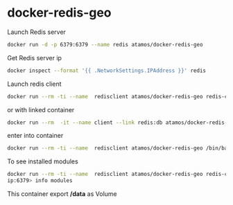 # docker-redis-geo

Launch Redis server

```bash
docker run -d -p 6379:6379 --name redis atamos/docker-redis-geo
```

Get Redis server ip
```bash
docker inspect --format '{{ .NetworkSettings.IPAddress }}' redis
````

Launch redis client
```bash
docker run --rm -ti --name  redisclient atamos/docker-redis-geo redis-cli -h REDISIPSERVER
```
or with linked container
```bash
docker run --rm  -it --name client --link redis:db atamos/docker-redis-geo sh -c 'exec redis-cli -h "$DB_PORT_6379_TCP_ADDR" -p "$DB_PORT_6379_TCP_PORT"'
```

enter into container
```bash
docker run --rm -ti --name  redisclient atamos/docker-redis-geo /bin/bash
```

To see installed modules
```bash
docker run --rm -ti --name  redisclient atamos/docker-redis-geo redis-cli -h REDISIPSERVER
ip:6379> info modules
```

This container export **/data** as Volume
